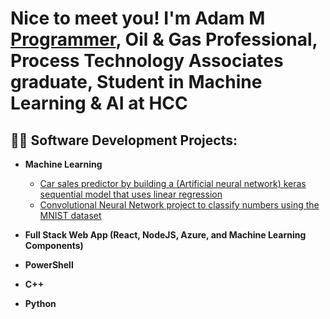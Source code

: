 <h1>
  Nice to meet you! I'm Adam M<br/><a href="https://github.com/Azmads">Programmer</a>, 
  Oil & Gas Professional, <a href="https://www.linkedin.com/in/j/"></a>
  Process Technology Associates graduate, Student in Machine Learning & AI at HCC </a>
</h1>

<h2>
  👨‍💻 Software Development Projects:
  
</h2>

- <b>Machine Learning</b>
  - [Car sales predictor by building a (Artificial neural network) keras sequential model that uses linear regression](https://github.com/Azmads/Car-sales-purchase-prediction-using-artificial-neural-networks)
  - [Convolutional Neural Network project to classify numbers using the MNIST dataset](https://github.com/Azmads/MNIST-Hello-Machine-Learning-)
  
- <b>Full Stack Web App (React, NodeJS, Azure, and Machine Learning Components)</b>
  
- <b>PowerShell</b>
 
- <b>C++ </b>

- <b>Python</b>


